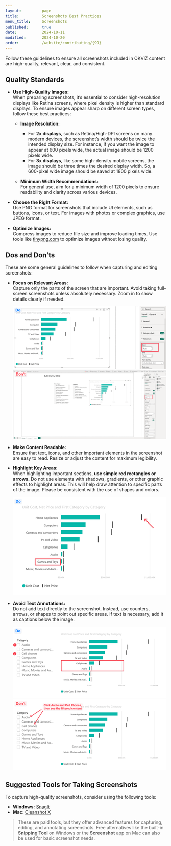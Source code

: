 ```yaml
---
layout:         page
title:          Screenshots Best Practices
menu_title:     Screenshots
published:      true
date:           2024-10-11
modified:       2024-10-20
order:          /website/contributing/{99}
---
```

Follow these guidelines to ensure all screenshots included in OKVIZ content are high-quality, relevant, clear, and consistent.

## Quality Standards

- **Use High-Quality Images:**  
   When preparing screenshots, it’s essential to consider high-resolution displays like Retina screens, where pixel density is higher than standard displays. To ensure images appear sharp on different screen types, follow these best practices:

   - **Image Resolution:**

      - For **2x displays**, such as Retina/High-DPI screens on many modern devices, the screenshot’s width should be twice the intended display size. For instance, if you want the image to appear at 600 pixels wide, the actual image should be 1200 pixels wide.
      - For **3x displays**, like some high-density mobile screens, the image should be three times the desired display width. So, a 600-pixel wide image should be saved at 1800 pixels wide.

   - **Minimum Width Recommendations:**  
   For general use, aim for a minimum width of 1200 pixels to ensure readability and clarity across various devices.

- **Choose the Right Format:**  
   Use PNG format for screenshots that include UI elements, such as buttons, icons, or text. For images with photos or complex graphics, use JPEG format.

- **Optimize Images:**  
   Compress images to reduce file size and improve loading times. Use tools like [tinypng.com](https://tinypng.com/) to optimize images without losing quality.

## Dos and Don’ts

These are some general guidelines to follow when capturing and editing screenshots:

- **Focus on Relevant Areas:**  
   Capture only the parts of the screen that are important. Avoid taking full-screen screenshots unless absolutely necessary. Zoom in to show details clearly if needed.

   <img src="images/focused-area.png">
   <img src="images/no-full-screen.png">

- **Make Content Readable:**  
   Ensure that text, icons, and other important elements in the screenshot are easy to read. Resize or adjust the content for maximum legibility.

- **Highlight Key Areas:**  
   When highlighting important sections, **use simple red rectangles or arrows.** Do not use elements with shadows, gradients, or other graphic effects to highlight areas. This will help draw attention to specific parts of the image. Please be consistent with the use of shapes and colors.

   <img src="images/highlight.png">

- **Avoid Text Annotations:**  
   Do not add text directly to the screenshot. Instead, use counters, arrows, or shapes to point out specific areas. If text is necessary, add it as captions below the image.

   <img src="images/counters.png">
   <img src="images/no-text.png">

## Suggested Tools for Taking Screenshots

To capture high-quality screenshots, consider using the following tools:

- **Windows:** [SnagIt](https://www.techsmith.com/snagit/)
- **Mac:** [Cleanshot X](https://cleanshot.com/)

> These are paid tools, but they offer advanced features for capturing, editing, and annotating screenshots. Free alternatives like the built-in **Snipping Tool** on Windows or the **Screenshot** app on Mac can also be used for basic screenshot needs.